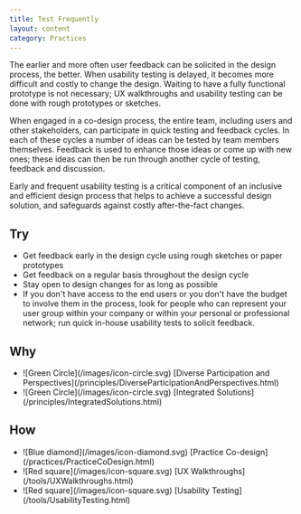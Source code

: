 ```yaml
---
title: Test Frequently
layout: content
category: Practices
---
```


The earlier and more often user feedback can be solicited in the design process, the better. When usability testing is delayed, it becomes more difficult and costly to change the design. Waiting to have a fully functional prototype is not necessary; UX walkthroughs and usability testing can be done with rough prototypes or sketches.

When engaged in a co-design process, the entire team, including users and other stakeholders, can participate in quick testing and feedback cycles. In each of these cycles a number of ideas can be tested by team members themselves. Feedback is used to enhance those ideas or come up with new ones; these ideas can then be run through another cycle of testing, feedback and discussion.

Early and frequent usability testing is a critical component of an inclusive and efficient design process that helps to achieve a successful design solution, and safeguards against costly after-the-fact changes.

## Try
* Get feedback early in the design cycle using rough sketches or paper prototypes
* Get feedback on a regular basis throughout the design cycle
* Stay open to design changes for as long as possible
* If you don't have access to the end users or you don't have the budget to involve them in the process, look for people who can represent your user group within your company or within your personal or professional network; run quick in-house usability tests to solicit feedback.

## Why
<ul class="docs-guidelines-articleContentUseWhyHow"><li>![Green Circle](/images/icon-circle.svg) [Diverse Participation and Perspectives](/principles/DiverseParticipationAndPerspectives.html)</li>
<li>![Green Circle](/images/icon-circle.svg) [Integrated Solutions](/principles/IntegratedSolutions.html)</li></ul>

## How
<ul class="docs-guidelines-articleContentUseWhyHow"><li>![Blue diamond](/images/icon-diamond.svg) [Practice Co-design](/practices/PracticeCoDesign.html)</li>
<li>![Red square](/images/icon-square.svg) [UX Walkthroughs](/tools/UXWalkthroughs.html)</li>
<li>![Red square](/images/icon-square.svg) [Usability Testing](/tools/UsabilityTesting.html)</li></ul>

